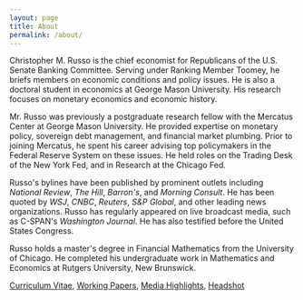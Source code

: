 ```yaml
---
layout: page
title: About
permalink: /about/
---
```


Christopher M. Russo is the chief economist for Republicans of the U.S. Senate Banking Committee. Serving under Ranking Member Toomey, he briefs members on economic conditions and policy issues. He is also a doctoral student in economics at George Mason University. His research focuses on monetary economics and economic history.

Mr. Russo was previously a postgraduate research fellow with the Mercatus Center at George Mason University. He provided expertise on monetary policy, sovereign debt management, and financial market plumbing. Prior to joining Mercatus, he spent his career advising top policymakers in the Federal Reserve System on these issues. He held roles on the Trading Desk of the New York Fed, and in Research at the Chicago Fed.

Russo's bylines have been published by prominent outlets including *National Review*, *The Hill*, *Barron's*, and *Morning Consult*. He has been quoted by *WSJ*, *CNBC*, *Reuters*, *S&P Global*, and other leading news organizations. Russo has regularly appeared on live broadcast media, such as C-SPAN's *Washington Journal*. He has also testified before the United States Congress. 

Russo holds a master's degree in Financial Mathematics from the University of Chicago. He completed his undergraduate work in Mathematics and Economics at Rutgers University, New Brunswick. 

[Curriculum Vitae](../CV.pdf), [Working Papers](https://papers.ssrn.com/sol3/cf_dev/AbsByAuth.cfm?per_id=4916490), [Media Highlights](../media_highlights.pdf), [Headshot](../images/avatar.jpg)